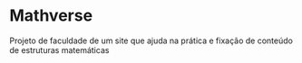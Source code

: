 # Mathverse
Projeto de faculdade de um site que ajuda na prática e fixação de conteúdo de estruturas matemáticas
